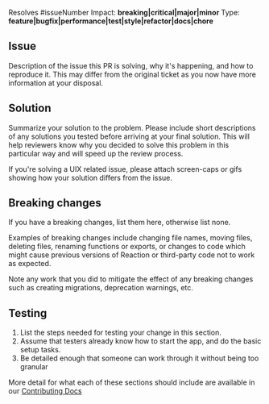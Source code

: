 Resolves #issueNumber Impact: **breaking|critical|major|minor** 
Type: **feature|bugfix|performance|test|style|refactor|docs|chore**

## Issue

Description of the issue this PR is solving, why it's happening, and how to
reproduce it. This may differ from the original ticket as you now have more
information at your disposal.

## Solution

Summarize your solution to the problem. Please include short descriptions of any
solutions you tested before arriving at your final solution. This will help
reviewers know why you decided to solve this problem in this particular way and
will speed up the review process.

If you're solving a UIX related issue, please attach screen-caps or gifs showing
how your solution differs from the issue.

## Breaking changes

If you have a breaking changes, list them here, otherwise list none.

Examples of breaking changes include changing file names, moving files, deleting
files, renaming functions or exports, or changes to code which might cause
previous versions of Reaction or third-party code not to work as expected.

Note any work that you did to mitigate the effect of any breaking changes such
as creating migrations, deprecation warnings, etc.

## Testing

1. List the steps needed for testing your change in this section.
2. Assume that testers already know how to start the app, and do the basic setup
   tasks.
3. Be detailed enough that someone can work through it without being too
   granular

More detail for what each of these sections should include are available in our
[Contributing Docs](https://docs.reactioncommerce.com/reaction-docs/trunk/contributing-to-reaction)
